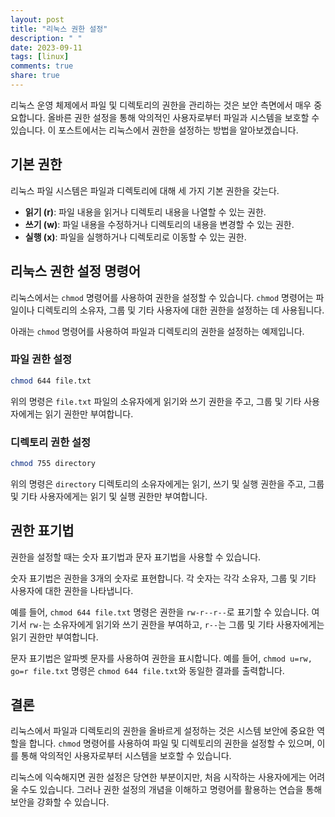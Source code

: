 ```yaml
---
layout: post
title: "리눅스 권한 설정"
description: " "
date: 2023-09-11
tags: [linux]
comments: true
share: true
---
```


리눅스 운영 체제에서 파일 및 디렉토리의 권한을 관리하는 것은 보안 측면에서 매우 중요합니다. 올바른 권한 설정을 통해 악의적인 사용자로부터 파일과 시스템을 보호할 수 있습니다. 이 포스트에서는 리눅스에서 권한을 설정하는 방법을 알아보겠습니다.

## 기본 권한

리눅스 파일 시스템은 파일과 디렉토리에 대해 세 가지 기본 권한을 갖는다.

- **읽기 (r)**: 파일 내용을 읽거나 디렉토리 내용을 나열할 수 있는 권한.
- **쓰기 (w)**: 파일 내용을 수정하거나 디렉토리의 내용을 변경할 수 있는 권한.
- **실행 (x)**: 파일을 실행하거나 디렉토리로 이동할 수 있는 권한.

## 리눅스 권한 설정 명령어

리눅스에서는 `chmod` 명령어를 사용하여 권한을 설정할 수 있습니다. `chmod` 명령어는 파일이나 디렉토리의 소유자, 그룹 및 기타 사용자에 대한 권한을 설정하는 데 사용됩니다.

아래는 `chmod` 명령어를 사용하여 파일과 디렉토리의 권한을 설정하는 예제입니다.

### 파일 권한 설정

```bash
chmod 644 file.txt
```

위의 명령은 `file.txt` 파일의 소유자에게 읽기와 쓰기 권한을 주고, 그룹 및 기타 사용자에게는 읽기 권한만 부여합니다.

### 디렉토리 권한 설정

```bash
chmod 755 directory
```

위의 명령은 `directory` 디렉토리의 소유자에게는 읽기, 쓰기 및 실행 권한을 주고, 그룹 및 기타 사용자에게는 읽기 및 실행 권한만 부여합니다.

## 권한 표기법

권한을 설정할 때는 숫자 표기법과 문자 표기법을 사용할 수 있습니다.

숫자 표기법은 권한을 3개의 숫자로 표현합니다. 각 숫자는 각각 소유자, 그룹 및 기타 사용자에 대한 권한을 나타냅니다.

예를 들어, `chmod 644 file.txt` 명령은 권한을 `rw-r--r--`로 표기할 수 있습니다. 여기서 `rw-`는 소유자에게 읽기와 쓰기 권한을 부여하고, `r--`는 그룹 및 기타 사용자에게는 읽기 권한만 부여합니다.

문자 표기법은 알파벳 문자를 사용하여 권한을 표시합니다. 예를 들어, `chmod u=rw, go=r file.txt` 명령은 `chmod 644 file.txt`와 동일한 결과를 출력합니다.

## 결론
리눅스에서 파일과 디렉토리의 권한을 올바르게 설정하는 것은 시스템 보안에 중요한 역할을 합니다. `chmod` 명령어를 사용하여 파일 및 디렉토리의 권한을 설정할 수 있으며, 이를 통해 악의적인 사용자로부터 시스템을 보호할 수 있습니다.

리눅스에 익숙해지면 권한 설정은 당연한 부분이지만, 처음 시작하는 사용자에게는 어려울 수도 있습니다. 그러나 권한 설정의 개념을 이해하고 명령어를 활용하는 연습을 통해 보안을 강화할 수 있습니다.